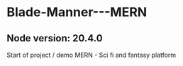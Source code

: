 # Blade-Manner---MERN
## Node version: 20.4.0

Start of project / demo MERN - Sci fi and fantasy platform
